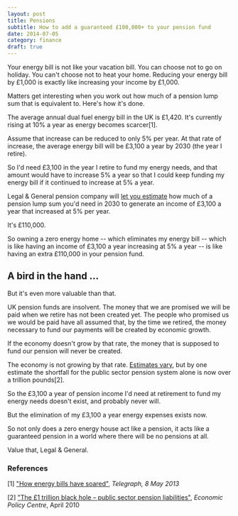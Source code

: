 ```yaml
---
layout: post
title: Pensions
subtitle: How to add a guaranteed £100,000+ to your pension fund
date: 2014-07-05
category: finance
draft: true
---
```


Your energy bill is not like your vacation bill. You can choose not to go on holiday. You can't choose not to heat your home. Reducing your energy bill by £1,000 is exactly like increasing your income by £1,000.

Matters get interesting when you work out how much of a pension lump sum that is equivalent to. Here's how it's done.

The average annual dual fuel energy bill in the UK is £1,420. It's currently rising at 10% a year as energy becomes scarcer[1].

Assume that increase can be reduced to only 5% per year. At that rate of increase, the average energy bill will be £3,100 a year by 2030 (the year I retire).

So I'd need £3,100 in the year I retire to fund my energy needs, and that amount would have to increase 5% a year so that I could keep funding my energy bill if it continued to increase at 5% a year.

Legal & General pension company will [let you estimate](http://www.legalandgeneral.com/annuities/pension-annuity/annuity-calculator/)  how much of a pension lump sum you'd need in 2030 to generate an income of £3,100 a year that increased at 5% per year.

It's £110,000.

So owning a zero energy home -- which eliminates my energy bill -- which is like having an income of £3,100 a year increasing at 5% a year -- is like having an extra £110,000 in your pension fund.

## A bird in the hand ...

But it's even more valuable than that.

UK pension funds are insolvent. The money that we are promised we will be paid when we retire has not been created yet. The people who promised us we would be paid have all assumed that, by the time we retired, the money necessary to fund our payments will be created by economic growth.

If the economy doesn't grow by that rate, the money that is supposed to fund our pension will never be created.

The economy is not growing by that rate. [Estimates vary](https://encrypted.google.com/#q=uk+pension+fund+gap), but by one estimate the shortfall for the public sector pension system alone is now over a trillion pounds[2].

So the £3,100 a year of pension income I'd need at retirement to fund my energy needs doesn't exist, and probably never will.

But the elimination of my £3,100 a year energy expenses exists now.

So not only does a zero energy house act like a pension, it acts like a guaranteed pension in a world where there will be no pensions at all.

Value that, Legal & General.

### References

[1] ["How energy bills have soared"](http://www.telegraph.co.uk/finance/personalfinance/household-bills/10043967/How-energy-bills-have-soared.html), _Telegraph, 8 May 2013_

[2] ["The £1 trillion black hole – public sector pension liabilities"](http://www.economicpolicycentre.com/2010/04/19/government-pension-liabilities-understated-by-1trillion/), _Economic Policy Centre_, April 2010
